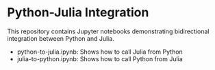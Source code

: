# Python-Julia Integration
This repository contains Jupyter notebooks demonstrating bidirectional integration between Python and Julia.

- python-to-julia.ipynb: Shows how to call Julia from Python
- julia-to-python.ipynb: Shows how to call Python from Julia

